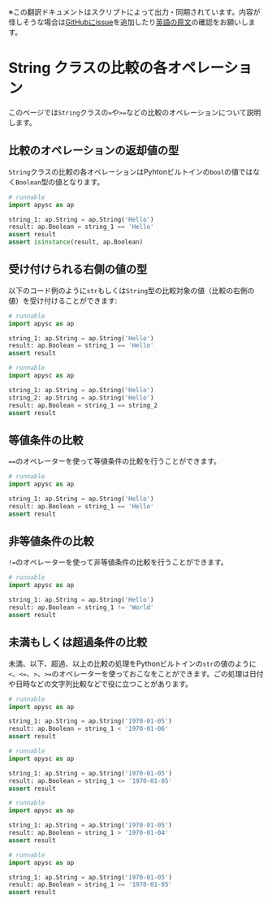 <span class="inconspicuous-txt">※この翻訳ドキュメントはスクリプトによって出力・同期されています。内容が怪しそうな場合は<a href="https://github.com/simon-ritchie/apysc/issues" target="_blank">GitHubにissue</a>を追加したり[英語の原文](https://simon-ritchie.github.io/apysc/en/string_comparison_operations.html)の確認をお願いします。</span>

# String クラスの比較の各オペレーション

このページでは`String`クラスの`=`や`>=`などの比較のオペレーションについて説明します。

## 比較のオペレーションの返却値の型

`String`クラスの比較の各オペレーションはPyhtonビルトインの`bool`の値ではなく`Boolean`型の値となります。

```py
# runnable
import apysc as ap

string_1: ap.String = ap.String('Hello')
result: ap.Boolean = string_1 == 'Hello'
assert result
assert isinstance(result, ap.Boolean)
```

## 受け付けられる右側の値の型

以下のコード例のように`str`もしくは`String`型の比較対象の値（比較の右側の値）を受け付けることができます:

```py
# runnable
import apysc as ap

string_1: ap.String = ap.String('Hello')
result: ap.Boolean = string_1 == 'Hello'
assert result
```

```py
# runnable
import apysc as ap

string_1: ap.String = ap.String('Hello')
string_2: ap.String = ap.String('Hello')
result: ap.Boolean = string_1 == string_2
assert result
```

## 等値条件の比較

`==`のオペレーターを使って等値条件の比較を行うことができます。

```py
# runnable
import apysc as ap

string_1: ap.String = ap.String('Hello')
result: ap.Boolean = string_1 == 'Hello'
assert result
```

## 非等値条件の比較

`!=`のオペレーターを使って非等値条件の比較を行うことができます。

```py
# runnable
import apysc as ap

string_1: ap.String = ap.String('Hello')
result: ap.Boolean = string_1 != 'World'
assert result
```

## 未満もしくは超過条件の比較

未満、以下、超過、以上の比較の処理をPythonビルトインの`str`の値のように`<`、`<=`、`>`、`>=`のオペレーターを使っておこなをことができます。ごの処理は日付や日時などの文字列比較などで役に立つことがあります。

```py
# runnable
import apysc as ap

string_1: ap.String = ap.String('1970-01-05')
result: ap.Boolean = string_1 < '1970-01-06'
assert result
```

```py
# runnable
import apysc as ap

string_1: ap.String = ap.String('1970-01-05')
result: ap.Boolean = string_1 <= '1970-01-05'
assert result
```

```py
# runnable
import apysc as ap

string_1: ap.String = ap.String('1970-01-05')
result: ap.Boolean = string_1 > '1970-01-04'
assert result
```

```py
# runnable
import apysc as ap

string_1: ap.String = ap.String('1970-01-05')
result: ap.Boolean = string_1 >= '1970-01-05'
assert result
```
